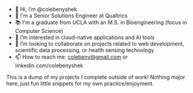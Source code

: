 - 👋 Hi, I’m @colebenyshek
- 📝 I'm a Senior Solutions Engineer at Qualtrics
- 📚 I'm a graduate from UCLA with an M.S. in Bioengineering (focus in Computer Science)
- 👀 I’m interested in cloud-native applications and AI tools
- 💞️ I’m looking to collaborate on projects related to web development, scientific data processing, or health sensing technology
- 📫 How to reach me: colebeny@gmail.com or linkedin.com/colebenyshek

This is a dump of my projects I complete outside of work! Nothing major here, just fun little snippets for my own practice/enjoyment.

<!---
colebenyshek/colebenyshek is a ✨ special ✨ repository because its `README.md` (this file) appears on your GitHub profile.
You can click the Preview link to take a look at your changes.
--->
